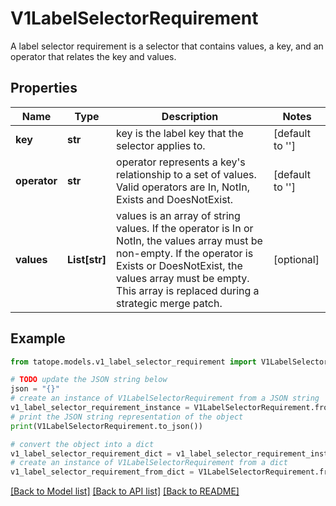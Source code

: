 # V1LabelSelectorRequirement

A label selector requirement is a selector that contains values, a key, and an operator that relates the key and values.

## Properties

Name | Type | Description | Notes
------------ | ------------- | ------------- | -------------
**key** | **str** | key is the label key that the selector applies to. | [default to '']
**operator** | **str** | operator represents a key&#39;s relationship to a set of values. Valid operators are In, NotIn, Exists and DoesNotExist. | [default to '']
**values** | **List[str]** | values is an array of string values. If the operator is In or NotIn, the values array must be non-empty. If the operator is Exists or DoesNotExist, the values array must be empty. This array is replaced during a strategic merge patch. | [optional] 

## Example

```python
from tatope.models.v1_label_selector_requirement import V1LabelSelectorRequirement

# TODO update the JSON string below
json = "{}"
# create an instance of V1LabelSelectorRequirement from a JSON string
v1_label_selector_requirement_instance = V1LabelSelectorRequirement.from_json(json)
# print the JSON string representation of the object
print(V1LabelSelectorRequirement.to_json())

# convert the object into a dict
v1_label_selector_requirement_dict = v1_label_selector_requirement_instance.to_dict()
# create an instance of V1LabelSelectorRequirement from a dict
v1_label_selector_requirement_from_dict = V1LabelSelectorRequirement.from_dict(v1_label_selector_requirement_dict)
```
[[Back to Model list]](../README.md#documentation-for-models) [[Back to API list]](../README.md#documentation-for-api-endpoints) [[Back to README]](../README.md)


